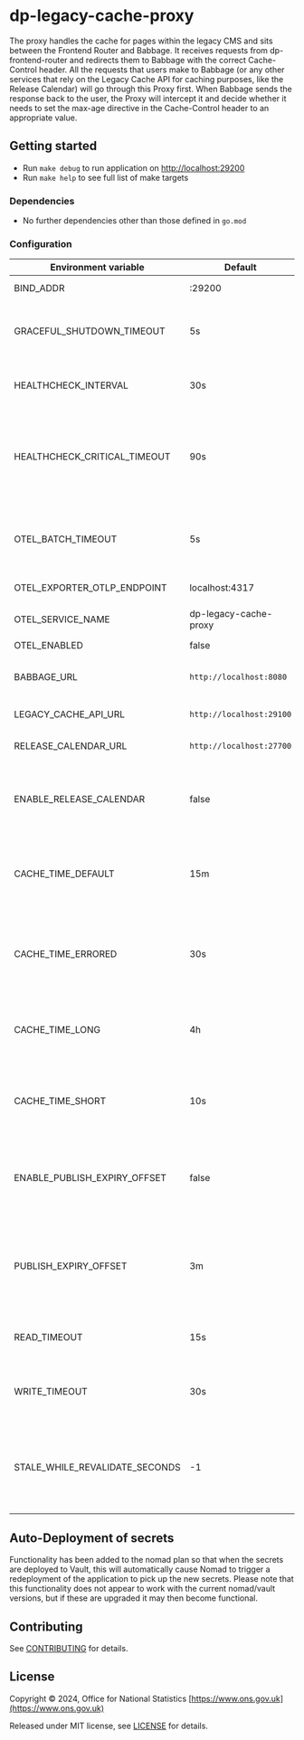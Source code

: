 # dp-legacy-cache-proxy

The proxy handles the cache for pages within the legacy CMS and sits between the Frontend Router and Babbage. It receives requests from dp-frontend-router and redirects them to Babbage with the correct Cache-Control header.
All the requests that users make to Babbage (or any other services that rely on the Legacy Cache API for caching purposes, like the Release Calendar) will go through this Proxy first. When Babbage sends the response back to the user, the Proxy will intercept it and decide whether it needs to set the max-age directive in the Cache-Control header to an appropriate value.

## Getting started

- Run `make debug` to run application on [http://localhost:29200](http://localhost:29200)
- Run `make help` to see full list of make targets

### Dependencies

- No further dependencies other than those defined in `go.mod`

### Configuration

| Environment variable           | Default                  | Description
| --------------------           | -------                  | -----------
| BIND_ADDR                      | :29200                   | The host and port to bind to
| GRACEFUL_SHUTDOWN_TIMEOUT      | 5s                       | The graceful shutdown timeout in seconds (`time.Duration` format)
| HEALTHCHECK_INTERVAL           | 30s                      | Time between self-healthchecks (`time.Duration` format)
| HEALTHCHECK_CRITICAL_TIMEOUT   | 90s                      | Time to wait until an unhealthy dependent propagates its state to make this app unhealthy (`time.Duration` format)
| OTEL_BATCH_TIMEOUT             | 5s                       | Time duration after which a batch will be sent regardless of size (`time.Duration` format)
| OTEL_EXPORTER_OTLP_ENDPOINT    | localhost:4317           | OpenTelemetry Exporter address
| OTEL_SERVICE_NAME              | dp-legacy-cache-proxy    | The name of this service in OpenTelemetry
| OTEL_ENABLED                   | false                    | Turn OTEL on / off
| BABBAGE_URL                    | `http://localhost:8080`  | Babbage address, where all the incoming requests are forwarded to
| LEGACY_CACHE_API_URL           | `http://localhost:29100` | Legacy Cache API address
| RELEASE_CALENDAR_URL           | `http://localhost:27700` | Release calendar frontend controller address
| ENABLE_RELEASE_CALENDAR        | false                    | Flag to enable `/releases/{uri:.*}` URLs to go through dp-frontend-release-calendar instead.
| CACHE_TIME_DEFAULT             | 15m                      | Default value for the `max-age` directive of the `Cache-Control` header (`time.Duration` format)
| CACHE_TIME_ERRORED             | 30s                      | Errored value for the `max-age` directive of the `Cache-Control` header (`time.Duration` format)
| CACHE_TIME_LONG                | 4h                       | Long value for the `max-age` directive of the `Cache-Control` header (`time.Duration` format)
| CACHE_TIME_SHORT               | 10s                      | Short value for the `max-age` directive of the `Cache-Control` header (`time.Duration` format)
| ENABLE_PUBLISH_EXPIRY_OFFSET   | false                    | Determines if publish expiry offset is used which enables a shorter cache time for recently published content.
| PUBLISH_EXPIRY_OFFSET          | 3m                       | Period of time after a release in which the proxy needs to return a short value for the `max-age` directive (`time.Duration` format)
| READ_TIMEOUT                   | 15s                      | Maximum time the server will wait for a client to send a complete request.
| WRITE_TIMEOUT                  | 30s                      | Maximum time the server will wait while trying to write a response to the client
| STALE_WHILE_REVALIDATE_SECONDS | -1                       | If non-negative, add the `stale-while-revalidate` option (using this number as the *seconds* value) to any `Cache-control` header responses

## Auto-Deployment of secrets

Functionality has been added to the nomad plan so that when the secrets are deployed to Vault, this will automatically cause Nomad to trigger a redeployment of the application to pick up the new secrets. Please note that this functionality does not appear to work with the current nomad/vault versions, but if these are upgraded it may then become functional.

## Contributing

See [CONTRIBUTING](CONTRIBUTING.md) for details.

## License

Copyright © 2024, Office for National Statistics [https://www.ons.gov.uk](https://www.ons.gov.uk)

Released under MIT license, see [LICENSE](LICENSE.md) for details.
